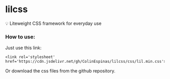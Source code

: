# lilcss
💡 Liteweight CSS framework for everyday use

### How to use:
Just use this link:
```
<link rel='stylesheet' href='https://cdn.jsdelivr.net/gh/ColinEspinas/lilcss/css/lil.min.css'>
```
Or download the css files from the github repository.
